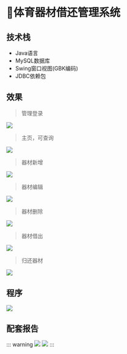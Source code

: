 # 🏀体育器材借还管理系统

<MyGlobalComponent />

##  技术栈
- Java语言
- MySQL数据库
- Swing窗口视图(GBK编码)
- JDBC依赖包
## 效果
> 管理登录

![](http://cdn.qiniu.liyansheng.top/img/20240606182055.png)
> 主页，可查询

![](http://cdn.qiniu.liyansheng.top/img/20240606182141.png)
> 器材新增

![](http://cdn.qiniu.liyansheng.top/img/20240606182517.png)

> 器材编辑

![](http://cdn.qiniu.liyansheng.top/img/20240606182637.png)

> 器材删除

![](http://cdn.qiniu.liyansheng.top/img/20240606183319.png)
> 器材借出

![](http://cdn.qiniu.liyansheng.top/img/20240606182552.png)


> 归还器材

![](http://cdn.qiniu.liyansheng.top/img/20240606184129.png)
## 程序
![](http://cdn.qiniu.liyansheng.top/img/20240606185229.png)



## 配套报告
::: warning
![](http://cdn.qiniu.liyansheng.top/img/Snipaste_2024-06-06_22-59-02.png)
![](http://cdn.qiniu.liyansheng.top/img/20240614230025.png)
:::



